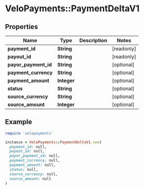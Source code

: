 # VeloPayments::PaymentDeltaV1

## Properties

| Name | Type | Description | Notes |
| ---- | ---- | ----------- | ----- |
| **payment_id** | **String** |  | [readonly] |
| **payout_id** | **String** |  | [readonly] |
| **payor_payment_id** | **String** |  | [optional] |
| **payment_currency** | **String** |  | [optional] |
| **payment_amount** | **Integer** |  | [optional] |
| **status** | **String** |  | [optional] |
| **source_currency** | **String** |  | [optional] |
| **source_amount** | **Integer** |  | [optional] |

## Example

```ruby
require 'velopayments'

instance = VeloPayments::PaymentDeltaV1.new(
  payment_id: null,
  payout_id: null,
  payor_payment_id: null,
  payment_currency: null,
  payment_amount: null,
  status: null,
  source_currency: null,
  source_amount: null
)
```

